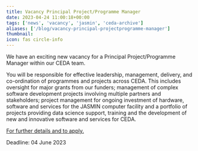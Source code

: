 ```yaml
---
title: Vacancy Principal Project/Programme Manager
date: 2023-04-24 11:00:18+00:00
tags: ['news', 'vacancy', 'jasmin', 'ceda-archive']
aliases: ['/blog/vacancy-principal-projectprogramme-manager']
thumbnail: 
icon: fas circle-info
---
```


We have an exciting new vacancy for a Principal Project/Programme Manager within our CEDA team. 


You will be responsible for effective leadership, management, delivery, and co-ordination of programmes and projects across CEDA. This includes oversight for major grants from our funders; management of complex software development projects involving multiple partners and stakeholders; project management for ongoing investment of hardware, software and services for the JASMIN computer facility and a portfolio of projects providing data science support, training and the development of new and innovative software and services for CEDA.


[For further details and to apply.](https://www.careersportal.co.uk/UKRI-careers/jobs/ceda-principal-programme-project-manager-3121)


Deadline: 04 June 2023


